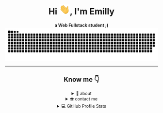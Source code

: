 
<div align="center">
<h1 align="center">Hi <img width="35" src="./images/waving.gif">, I'm Emilly</h1>
<h4 align="center">a Web Fullstack student ;)

<div align="center">
  <img  src="./images/grid-snake.svg"
       alt="snake" /></a>
</div>

-----

## Know me 👇

<details>
<summary>🧮 about</summary>
<div>
<samp>
<h2 align="center">About me</h2>
 <p align="center">
📕- School: I am an Web Fullstack student at Growdev. And finishing High School this year at Israelita Brasileiro School.
<p align="center">
💻- My hobbies: I love art, drawing, creating and crocheting. In my free time I watch videos or movies/series.
</p>
<p align="center">
🤓- Learning: I'm currently learning HTML, CSS,   GitHub and Git.
</p>
<p align="center">
📚- Languages: My national language is Portuguese and I'm in upper intermediate level in english.
</p>
</samp>
</div>
</details>
  
<details>
  <summary>☎️ contact me</summary>
<div>
  <samp>
    <h2 align="center">you can reach me by:</h2>
    <p align="center">
      <br/>
      <a href="https://www.linkedin.com/in/emilly-diedoviec-b2944b254/" target="blank"><img align="center"
         src="https://img.shields.io/badge/linkedin-%231DA1F2.svg?style=for-the-badge&logo=linkedin&logoColor=white"
         alt="azzar" height="30"/></a>
      <a href="mailto:emillydiedoviec@gmail.com" target="blank"><img align="center"
         src="https://img.shields.io/badge/gmail-EA4335.svg?style=for-the-badge&logo=gmail&logoColor=white"
         alt="azzar" height="30"/></a>
    </p>
  <p align="center">
      <a href="https://instagram.com/emilly_diedoviec" target="blank"><img align="center"
         src="https://img.shields.io/badge/instagram-%23E4405F.svg?style=for-the-badge&logo=Instagram&logoColor=white"
         alt="azzar" height="30"/></a>
      <br>
    </p>
  </samp>
</div>
</details>

<details> 
  <summary>💻 GitHub Profile Stats</summary>
  <div>
  <samp>
    <h2 align="center"> Github stats </h2>
      <br/>
    <details open>
  <summary><h3>Languages</h3></summary>
            <p align="center">
        <a href="https://github.com/EmillyDiedoviec">
          <img src="https://github-readme-stats.vercel.app/api/top-langs/?username=EmillyDiedoviec&langs_count=6&theme=gruvbox&layout=compact&hide_border=true"
          alt="EmillyDiedoviec :: overall Top Langs " /></a>
      </p>
        <p align="center">
          <a href="https://github.com/EmillyDiedoviec">
          <img width="45%" src="https://github-profile-summary-cards.vercel.app/api/cards/repos-per-language?username=EmillyDiedoviec&theme=gruvbox&layout=compact&hide_border=true"
          alt="EmillyDiedoviec :: Top Langs by repo" />
          <img width="45%" src="https://github-profile-summary-cards.vercel.app/api/cards/most-commit-language?username=EmillyDiedoviec&theme=gruvbox&layout=compact&hide_border=true"
          alt="EmillyDiedoviec :: Top Langs by commit" />
          </a>
        </p>
</details>
